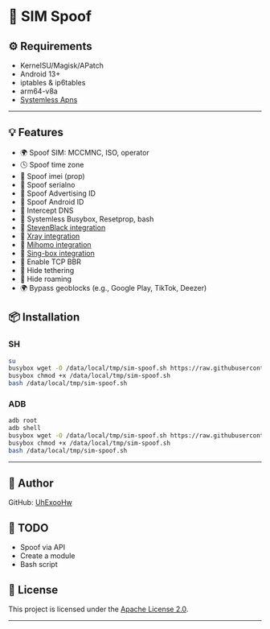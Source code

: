 # 🚀 SIM Spoof

## ⚙️ Requirements

* KernelSU/Magisk/APatch
* Android 13+
* iptables & ip6tables
* arm64-v8a
* [Systemless Apns](https://github.com/UhExooHw/systemless-apns)

---

## 💡 Features

* 🌍 Spoof SIM: MCCMNC, ISO, operator
* 🕓 Spoof time zone
* 📶 Spoof imei (prop)
* 🔐 Spoof serialno
* 🔐 Spoof Advertising ID
* 🔐 Spoof Android ID
* 🔐 Intercept DNS
* 🔐 Systemless Busybox, Resetprop, bash
* 🔐 [StevenBlack integration](https://github.com/StevenBlack/hosts)
* 🔐 [Xray integration](https://github.com/XTLS/Xray-core)
* 🔐 [Mihomo integration](https://github.com/MetaCubeX/mihomo)
* 🔐 [Sing-box integration](https://github.com/SagerNet/sing-box)
* 🚀 Enable TCP BBR
* 📶 Hide tethering
* 📶 Hide roaming
* 🌍 Bypass geoblocks (e.g., Google Play, TikTok, Deezer)

## 📦 Installation

### SH

```bash
su
busybox wget -O /data/local/tmp/sim-spoof.sh https://raw.githubusercontent.com/UhExooHw/sim-spoof/main/data/local/tmp/sim-spoof.sh
busybox chmod +x /data/local/tmp/sim-spoof.sh
bash /data/local/tmp/sim-spoof.sh
```

### ADB

```bash
adb root
adb shell
busybox wget -O /data/local/tmp/sim-spoof.sh https://raw.githubusercontent.com/UhExooHw/sim-spoof/main/data/local/tmp/sim-spoof.sh
busybox chmod +x /data/local/tmp/sim-spoof.sh
bash /data/local/tmp/sim-spoof.sh
```

---

## 👤 Author

GitHub: [UhExooHw](https://github.com/UhExooHw)

## 📄 TODO
* Spoof via API
* Create a module
* Bash script

## 📄 License
This project is licensed under the [Apache License 2.0](LICENSE).

---
